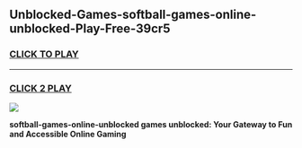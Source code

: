 
## Unblocked-Games-softball-games-online-unblocked-Play-Free-39cr5
<h3>
<a href="https://premium76.site?title=softball-games-online-unblocked&ref=21A">CLICK TO PLAY</a></h3>
<hr>

<h3>
<a href="https://premium76.site?title=softball-games-online-unblocked&ref=21A">CLICK 2 PLAY</a>
  
</h3>

<a href="https://premium76.site?title=softball-games-online-unblocked&ref=21A"><img src="https://clearcache.store/games.png"></a>


**softball-games-online-unblocked games unblocked: Your Gateway to Fun and Accessible Online Gaming**
